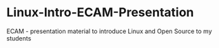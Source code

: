 # Linux-Intro-ECAM-Presentation
ECAM - presentation material to introduce Linux and Open Source to my students
